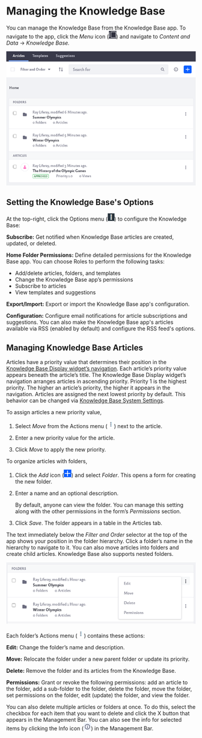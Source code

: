 # Managing the Knowledge Base

You can manage the Knowledge Base from the Knowledge Base app. To navigate to the app, click the _Menu_ icon (![Menu icon](../../../images/icon-menu.png)) and navigate to *Content and Data* &rarr; *Knowledge Base.*

![From the app you can manage Knowledge Base articles, templates, and suggestions](./managing-the-knowledge-base/images/01.png)

## Setting the Knowledge Base's Options

   At the top-right, click the Options menu (![Options icon](../../../images/icon-options.png)) to configure the Knowledge Base: 

**Subscribe:** Get notified when Knowledge Base articles are created, updated, or deleted.

**Home Folder Permissions:** Define detailed permissions for the Knowledge Base app. You can choose Roles to perform the following tasks:

* Add/delete articles, folders, and templates
* Change the Knowledge Base app’s permissions
* Subscribe to articles
* View templates and suggestions

**Export/Import:** Export or import the Knowledge Base app's configuration.

**Configuration:** Configure email notifications for article subscriptions and suggestions. You can also make the Knowledge Base app's articles available via RSS (enabled by default) and configure the RSS feed's options.

## Managing Knowledge Base Articles

Articles have a priority value that determines their position in the [Knowledge Base Display widget’s navigation](knowledge-base-display-widget.md). Each article’s priority value appears beneath the article’s title. The Knowledge Base Display widget’s navigation arranges articles in ascending priority. Priority 1 is the highest priority. The higher an article’s priority, the higher it appears in the navigation. Articles are assigned the next lowest priority by default. This behavior can be changed via [Knowledge Base System Settings](knowledge-base-system-settings.md).

To assign articles a new priority value, 

1. Select *Move* from the Actions menu (![Actions icon](../../../images/icon-actions.png)) next to the article.

1. Enter a new priority value for the article.

1. Click *Move* to apply the new priority.

To organize articles with folders,

1. Click the _Add_ icon (![Add icon](../../../images/icon-add.png)) and select *Folder*. This opens a form for creating the new folder.

1. Enter a name and an optional description.

   By default, anyone can view the folder. You can manage this setting along with the other permissions in the form’s *Permissions* section.

1. Click *Save*. The folder appears in a table in the Articles tab.

The text immediately below the *Filter and Order* selector at the top of the app shows your position in the folder hierarchy. Click a folder’s name in the hierarchy to navigate to it. You can also move articles into folders and create child articles. Knowledge Base also supports nested folders.

![Click the action menu of a folder for different options.](./managing-the-knowledge-base/images/03.png)

Each folder’s Actions menu (![Actions icon](../../../images/icon-actions.png)) contains these actions:

**Edit:** Change the folder’s name and description.

**Move:** Relocate the folder under a new parent folder or update its priority.

**Delete:** Remove the folder and its articles from the Knowledge Base.

**Permissions:** Grant or revoke the following permissions: add an article to the folder, add a sub-folder to the folder, delete the folder, move the folder, set permissions on the folder, edit (update) the folder, and view the folder.

You can also delete multiple articles or folders at once. To do this, select the checkbox for each item that you want to delete and click the X button that appears in the Management Bar. You can also see the info for selected items by clicking the Info icon (![Info icon](../../../images/icon-information.png)) in the Management Bar.
